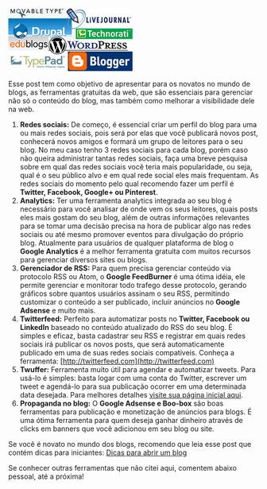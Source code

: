 ![Gerenciadores de blogs](/images/gerenciadores-de-blogs.jpg)

Esse post tem como objetivo de apresentar para os novatos no mundo de blogs, as ferramentas gratuitas da web, que são essenciais para gerenciar não só o conteúdo do blog, mas também como melhorar a visibilidade dele na web.

1.  **Redes sociais:** De começo, é essencial criar um perfil do blog para uma ou mais redes sociais, pois será por elas que você publicará novos post, conhecerá novos amigos e formará um grupo de leitores para o seu blog. No meu caso tenho 3 redes sociais para cada blog, porém caso não queira administrar tantas redes sociais, faça uma breve pesquisa sobre em qual das redes sociais você teria mais popularidade, ou seja, qual é o seu público alvo e em qual rede social eles mais frequentam. As redes sociais do momento pelo qual recomendo fazer um perfil é **Twitter, Facebook, Google+ ou Pinterest**.
2.  **Analytics:** Ter uma ferramenta analytics integrada ao seu blog é necessário para você analisar de onde vem os seus leitores, quais posts eles mais gostam do seu blog, além de outras informações relevantes para se tomar uma decisão precisa na hora de publicar algo nas redes sociais ou até mesmo promover eventos para divulgação do próprio blog. Atualmente para usuários de qualquer plataforma de blog o **Google Analytics** é a melhor ferramenta gratuita com muitos recursos para gerenciar diversos sites ou blogs.
3.  **Gerenciador de RSS:** Para quem precisa gerenciar conteúdo via protocolo RSS ou Atom, o **Google FeedBurner** é uma ótima idéia, ele permite gerenciar e monitorar todo trafego desse protocolo, gerando gráficos sobre quantos usuários assinam o seu RSS, permitindo customizar o conteúdo a ser publicado, incluir anúncios no **Google Adsense** e muito mais.
4.  **Twitterfeed:** Perfeito para automatizar posts no **Twitter, Facebook ou LinkedIn** baseado no conteúdo atualizado do RSS do seu blog. É simples e eficaz, basta cadastrar seu RSS e registrar em quais redes sociais irá publicar os novos posts, que será automaticamente publicado em uma de suas redes sociais compatíveis. Conheça a ferramenta: [http://twitterfeed.com](http://twitterfeed.com)
5.  **Twuffer:** Ferramenta muito útil para agendar e automatizar tweets. Para usá-lo é simples: basta logar com uma conta do Twitter, escrever um tweet e agendá-lo para sua publicação ocorrer em uma determinada data desejada. Para melhores detalhes [visite sua página inicial aqui](http://twuffer.com).
6.  **Propaganda no blog:** O **Google Adsense e Boo-box** são boas ferramentas para publicação e monetização de anúncios para blogs. É uma ótima ferramenta para quem deseja ganhar dinheiro através de clicks em banners que você adicionou em seu blog ou site.

Se você é novato no mundo dos blogs, recomendo que leia esse post que contém dicas para iniciantes: [Dicas para abrir um blog](/dicas-para-abrir-um-blog "Dicas para abrir um blog")

Se conhecer outras ferramentas que não citei aqui, comentem abaixo pessoal, até a próxima!